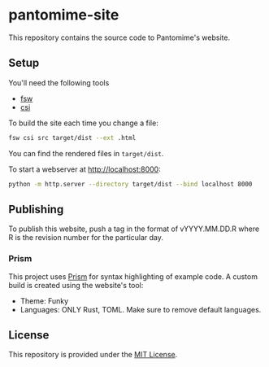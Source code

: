 # pantomime-site

This repository contains the source code to Pantomime's website.

## Setup

You'll need the following tools

* [fsw](https://github.com/longshorej/fsw)
* [csi](https://github.com/longshorej/csi/)

To build the site each time you change a file:

```bash
fsw csi src target/dist --ext .html
```

You can find the rendered files in `target/dist`.

To start a webserver at [http://localhost:8000](http://localhost:8000):

```bash
python -m http.server --directory target/dist --bind localhost 8000
```

## Publishing

To publish this website, push a tag in the format of vYYYY.MM.DD.R where
R is the revision number for the particular day.

### Prism

This project uses [Prism](https://prismjs.com) for syntax highlighting of
  example code. A custom build is created using the website's tool:

* Theme: Funky
* Languages: ONLY Rust, TOML. Make sure to remove default languages.

## License

This repository is provided under the [MIT License](LICENSE).
